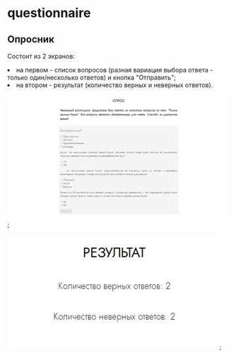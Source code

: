 # questionnaire

<h2>Опросник</h2>
  <p>Состоит из 2 экранов:</p> 
  <li>на первом - список вопросов (разная вариация выбора ответа - только один/несколько ответов) и кнопка "Отправить";</li>
  
  <li>на втором - результат (количество верных и неверных ответов).</li>
 
   
   ![Alt-текст](https://raw.githubusercontent.com/regikho/questionnaire/main/img/firstScreen.JPG "screen");
   
   ![Alt-текст](https://raw.githubusercontent.com/regikho/questionnaire/main/img/secondScreen.JPG "screen");
